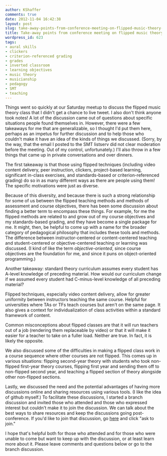 ```yaml
---
author: KShaffer
comments: true
date: 2012-11-04 16:42:38
layout: post
slug: take-away-points-from-conference-meeting-on-flipped-music-theory-pedagogy
title: Take-away points from conference meeting on flipped music theory pedagogy
wordpress_id: 623
tags:
- aural skills
- clickers
- criterion-referenced grading
- grades
- inverted classroom
- learning objectives
- music theory
- musicianship
- pedagogy
- SMT
- teaching
---
```


Things went so quickly at our Saturday meetup to discuss the flipped music theory class that I didn't get a chance to live tweet. I also don't think anyone took notes! A lot of the discussion came out of questions about specific situations people found themselves in. However, there were a few takeaways for me that are generalizable, so I thought I'd put them here, perhaps as an impetus for further discussion and to help those who couldn't make it have an idea of the kinds of things we discussed. (Sorry, by the way, that the email I posted to the SMT listserv did not clear moderation before the meeting. Out of my control, unfortunately.) I'll also throw in a few things that came up in private conversations and over dinners.

The first takeaway is that those using flipped techniques (including video content delivery, peer instruction, clickers, project-based learning, significant in-class exercises, and standards-based or criterion-referenced grading) do so in as many different ways as there are people using them! The specific motivations were just as diverse.

Because of this diversity, and because there is such a strong relationship for some of us between the flipped teaching methods and methods of assessment and course objectives, there has been some discussion about finding a better term to encompass these things. For example, for me the flipped methods are related to and grow out of my course objectives and my standards-based grading, and they have become a single package for me. It might, then, be helpful to come up with a name for the broader category of pedagogical philosophy that includes these tools and methods. The difference between instructor-centered or content-centered teaching and student-centered or objective-centered teaching or learning was discussed. (I kind of like the term _objective-oriented_, since course objectives are the foundation for me, and since it puns on object-oriented programming.)

Another takeaway: standard theory curriculum assumes every student has A-level knowledge of preceding material. How would our curriculum change if we assumed every student had C-minus-level knowledge of all preceding material? 

Flipped techniques, especially video content delivery, allow for greater uniformity between instructors teaching the same course. Helpful for universities where TAs or TFs teach courses but aren't on the same page. It also gives a context for individualization of class activities within a standard framework of content.

Common misconceptions about flipped classes are that it will run teachers out of a job (rendering them replaceable by video) or that it will make it easier for a teacher to take on a fuller load. Neither are true. In fact, it is likely the opposite.

We also discussed some of the difficulties in making a flipped class work in a course sequence where other courses are not flipped. This comes up in various situations: flipping second-year theory with students who took non-flipped first-year theory courses, flipping first year and sending them off to non-flipped second year, and teaching a flipped section of theory alongside other non-flipped sections.

Lastly, we discussed the need and the potential advantages of having more discussions online and sharing resources using various tools. (I like the idea of github myself.) To facilitate these discussions, I started a branch discussion and invited those who attended and those who expressed interest but couldn't make it to join the discussion. We can talk about the best ways to share resources and keep the discussions going post-conference. If you'd like to join that discussion, go [here](http://branch.com/b/flipped-and-objective-oriented-pedagogy-in-music-theory) and click "ask to join."

I hope that's helpful both for those who attended and for those who were unable to come but want to keep up with the discussion, or at least learn more about it. Please leave comments and questions below or go to the branch discussion.
